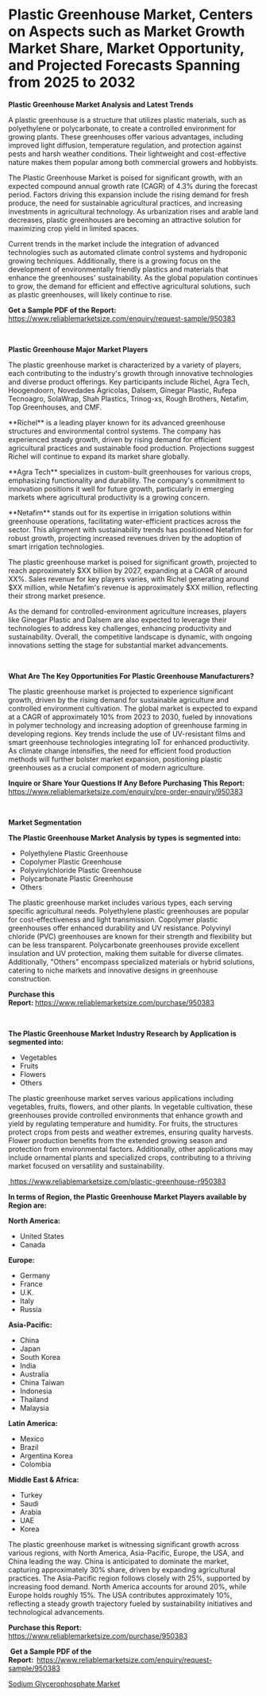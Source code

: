 <p><h1>Plastic Greenhouse Market, Centers on Aspects such as Market Growth Market Share, Market Opportunity, and Projected Forecasts Spanning from 2025 to 2032</h1></p><p><strong>Plastic Greenhouse Market Analysis and Latest Trends</strong></p>
<p><p>A plastic greenhouse is a structure that utilizes plastic materials, such as polyethylene or polycarbonate, to create a controlled environment for growing plants. These greenhouses offer various advantages, including improved light diffusion, temperature regulation, and protection against pests and harsh weather conditions. Their lightweight and cost-effective nature makes them popular among both commercial growers and hobbyists.</p><p>The Plastic Greenhouse Market is poised for significant growth, with an expected compound annual growth rate (CAGR) of 4.3% during the forecast period. Factors driving this expansion include the rising demand for fresh produce, the need for sustainable agricultural practices, and increasing investments in agricultural technology. As urbanization rises and arable land decreases, plastic greenhouses are becoming an attractive solution for maximizing crop yield in limited spaces.</p><p>Current trends in the market include the integration of advanced technologies such as automated climate control systems and hydroponic growing techniques. Additionally, there is a growing focus on the development of environmentally friendly plastics and materials that enhance the greenhouses' sustainability. As the global population continues to grow, the demand for efficient and effective agricultural solutions, such as plastic greenhouses, will likely continue to rise.</p></p>
<p><strong>Get a Sample PDF of the Report:&nbsp;</strong> <a href="https://www.reliablemarketsize.com/enquiry/request-sample/950383?utm_campaign=2113&utm_medium=2&utm_source=Github&utm_content=ia&utm_term=05032025&utm_id=plastic-greenhouse">https://www.reliablemarketsize.com/enquiry/request-sample/950383</a></p>
<p>&nbsp;</p>
<p><strong>Plastic Greenhouse Major Market Players</strong></p>
<p><p>The plastic greenhouse market is characterized by a variety of players, each contributing to the industry's growth through innovative technologies and diverse product offerings. Key participants include Richel, Agra Tech, Hoogendoorn, Novedades Agricolas, Dalsem, Ginegar Plastic, Rufepa Tecnoagro, SolaWrap, Shah Plastics, Trinog-xs, Rough Brothers, Netafim, Top Greenhouses, and CMF.</p><p>**Richel** is a leading player known for its advanced greenhouse structures and environmental control systems. The company has experienced steady growth, driven by rising demand for efficient agricultural practices and sustainable food production. Projections suggest Richel will continue to expand its market share globally.</p><p>**Agra Tech** specializes in custom-built greenhouses for various crops, emphasizing functionality and durability. The company's commitment to innovation positions it well for future growth, particularly in emerging markets where agricultural productivity is a growing concern.</p><p>**Netafim** stands out for its expertise in irrigation solutions within greenhouse operations, facilitating water-efficient practices across the sector. This alignment with sustainability trends has positioned Netafim for robust growth, projecting increased revenues driven by the adoption of smart irrigation technologies.</p><p>The plastic greenhouse market is poised for significant growth, projected to reach approximately $XX billion by 2027, expanding at a CAGR of around XX%. Sales revenue for key players varies, with Richel generating around $XX million, while Netafim's revenue is approximately $XX million, reflecting their strong market presence.</p><p>As the demand for controlled-environment agriculture increases, players like Ginegar Plastic and Dalsem are also expected to leverage their technologies to address key challenges, enhancing productivity and sustainability. Overall, the competitive landscape is dynamic, with ongoing innovations setting the stage for substantial market advancements.</p></p>
<p>&nbsp;</p>
<p><strong>What Are The Key Opportunities For Plastic Greenhouse Manufacturers?</strong></p>
<p><p>The plastic greenhouse market is projected to experience significant growth, driven by the rising demand for sustainable agriculture and controlled environment cultivation. The global market is expected to expand at a CAGR of approximately 10% from 2023 to 2030, fueled by innovations in polymer technology and increasing adoption of greenhouse farming in developing regions. Key trends include the use of UV-resistant films and smart greenhouse technologies integrating IoT for enhanced productivity. As climate change intensifies, the need for efficient food production methods will further bolster market expansion, positioning plastic greenhouses as a crucial component of modern agriculture.</p></p>
<p><strong>Inquire or Share Your Questions If Any Before Purchasing This Report:</strong> <a href="https://www.reliablemarketsize.com/enquiry/pre-order-enquiry/950383?utm_campaign=2113&utm_medium=2&utm_source=Github&utm_content=ia&utm_term=05032025&utm_id=plastic-greenhouse">https://www.reliablemarketsize.com/enquiry/pre-order-enquiry/950383</a></p>
<p>&nbsp;</p>
<p><strong>Market Segmentation</strong></p>
<p><strong>The Plastic Greenhouse Market Analysis by types is segmented into:</strong></p>
<p><ul><li>Polyethylene Plastic Greenhouse</li><li>Copolymer Plastic Greenhouse</li><li>Polyvinylchloride Plastic Greenhouse</li><li>Polycarbonate Plastic Greenhouse</li><li>Others</li></ul></p>
<p><p>The plastic greenhouse market includes various types, each serving specific agricultural needs. Polyethylene plastic greenhouses are popular for cost-effectiveness and light transmission. Copolymer plastic greenhouses offer enhanced durability and UV resistance. Polyvinyl chloride (PVC) greenhouses are known for their strength and flexibility but can be less transparent. Polycarbonate greenhouses provide excellent insulation and UV protection, making them suitable for diverse climates. Additionally, "Others" encompass specialized materials or hybrid solutions, catering to niche markets and innovative designs in greenhouse construction.</p></p>
<p><strong>Purchase this Report:&nbsp;</strong><a href="https://www.reliablemarketsize.com/purchase/950383?utm_campaign=2113&utm_medium=2&utm_source=Github&utm_content=ia&utm_term=05032025&utm_id=plastic-greenhouse">https://www.reliablemarketsize.com/purchase/950383</a></p>
<p>&nbsp;</p>
<p><strong>The Plastic Greenhouse Market Industry Research by Application is segmented into:</strong></p>
<p><ul><li>Vegetables</li><li>Fruits</li><li>Flowers</li><li>Others</li></ul></p>
<p><p>The plastic greenhouse market serves various applications including vegetables, fruits, flowers, and other plants. In vegetable cultivation, these greenhouses provide controlled environments that enhance growth and yield by regulating temperature and humidity. For fruits, the structures protect crops from pests and weather extremes, ensuring quality harvests. Flower production benefits from the extended growing season and protection from environmental factors. Additionally, other applications may include ornamental plants and specialized crops, contributing to a thriving market focused on versatility and sustainability.</p></p>
<p><a href="https://www.reliablemarketsize.com/plastic-greenhouse-r950383?utm_campaign=2113&utm_medium=2&utm_source=Github&utm_content=ia&utm_term=05032025&utm_id=plastic-greenhouse">&nbsp;https://www.reliablemarketsize.com/plastic-greenhouse-r950383</a></p>
<p><strong>In terms of Region, the Plastic Greenhouse Market Players available by Region are:</strong></p>
<p>
    <p> <strong> North America: </strong>
        <ul>
            <li>United States</li>
            <li>Canada</li>
        </ul>
        </p> 
    <p> <strong> Europe: </strong>
        <ul>
            <li>Germany</li>
            <li>France</li>
            <li>U.K.</li>
            <li>Italy</li>
            <li>Russia</li>
        </ul>
        </p> 
    <p> <strong> Asia-Pacific: </strong>
        <ul>
            <li>China</li>
            <li>Japan</li>
            <li>South Korea</li>
            <li>India</li>
            <li>Australia</li>
            <li>China Taiwan</li>
            <li>Indonesia</li>
            <li>Thailand</li>
            <li>Malaysia</li>
        </ul>
        </p> 
    <p> <strong> Latin America: </strong>
        <ul>
            <li>Mexico</li>
            <li>Brazil</li>
            <li>Argentina Korea</li>
            <li>Colombia</li>
        </ul>
        </p> 
    <p> <strong> Middle East & Africa: </strong>
        <ul>
            <li>Turkey</li>
            <li>Saudi</li>
            <li>Arabia</li>
            <li>UAE</li>
            <li>Korea</li>
        </ul>
    </p>
    </p>
<p><p>The plastic greenhouse market is witnessing significant growth across various regions, with North America, Asia-Pacific, Europe, the USA, and China leading the way. China is anticipated to dominate the market, capturing approximately 30% share, driven by expanding agricultural practices. The Asia-Pacific region follows closely with 25%, supported by increasing food demand. North America accounts for around 20%, while Europe holds roughly 15%. The USA contributes approximately 10%, reflecting a steady growth trajectory fueled by sustainability initiatives and technological advancements.</p></p>
<p><strong>Purchase this Report: </strong><a href="https://www.reliablemarketsize.com/purchase/950383?utm_campaign=2113&utm_medium=2&utm_source=Github&utm_content=ia&utm_term=05032025&utm_id=plastic-greenhouse">https://www.reliablemarketsize.com/purchase/950383</a></p>
<p>&nbsp;<strong>Get a Sample PDF of the Report:&nbsp;&nbsp;</strong><a href="https://www.reliablemarketsize.com/enquiry/request-sample/950383?utm_campaign=2113&utm_medium=2&utm_source=Github&utm_content=ia&utm_term=05032025&utm_id=plastic-greenhouse">https://www.reliablemarketsize.com/enquiry/request-sample/950383</a></p>
<p><strong></strong></p>
<p><p><a href="https://github.com/dringals/Market-Research-Report-List-6/blob/main/sodium-glycerophosphate-market.md?utm_campaign=2113&utm_medium=2&utm_source=Github&utm_content=ia&utm_term=05032025&utm_id=plastic-greenhouse">Sodium Glycerophosphate Market</a></p></p>